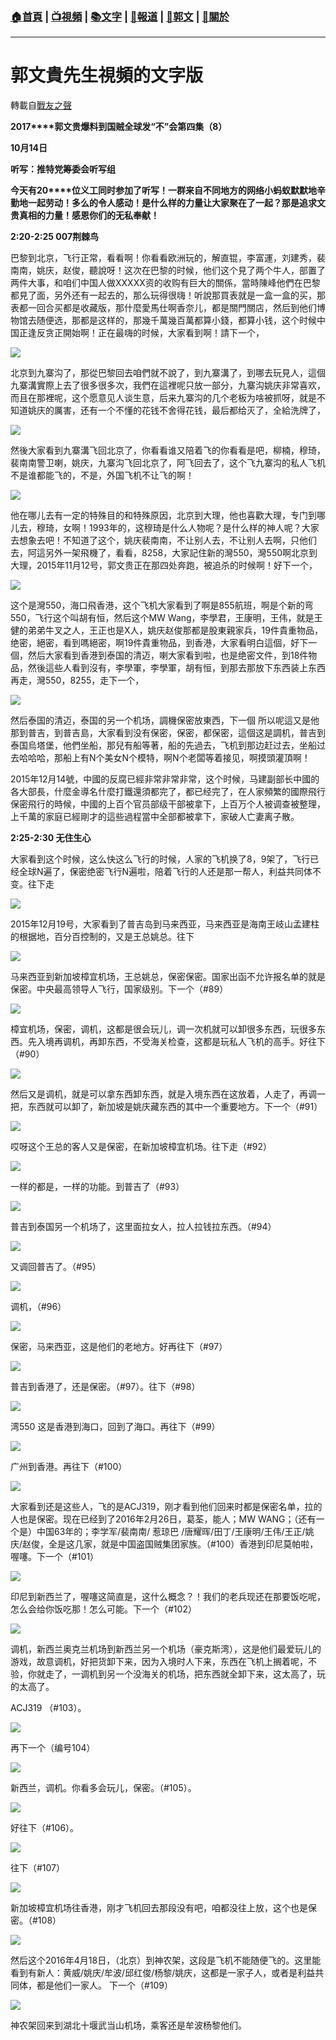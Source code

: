 ###  [:house:首頁](https://github.com/ourhimalayas/home) | [:tv:視頻](https://github.com/ourhimalayas/videos) | [:books:文字](https://github.com/ourhimalayas/txt) | [:newspaper:報道](https://github.com/ourhimalayas/news) | [:eagle:郭文](https://github.com/ourhimalayas/guomedia) | [:pray:關於](https://github.com/ourhimalayas/home/tree/master/about)
---
# 郭文貴先生視頻的文字版
轉載自[戰友之聲](http://littleantvoice.blogspot.com)

**2017****郭文贵爆料到国贼全球发“不”会第四集（8）**

**10****月14****日**







**听写：推特党筹委会听写组**









**今天有20****位义工同时参加了听写！一群来自不同地方的网络小蚂蚁默默地辛勤地一起劳动！多么的令人感动！是什么样的力量让大家聚在了一起？那是追求文贵真相的力量！感恩你们的无私奉献！**





**2:20-2:25 007荆棘鸟**



巴黎到北京，飞行正常，看看啊！你看看欧洲玩的，解直锟，李富運，刘建秀，裴南南，姚庆，赵俊，聽說呀！这次在巴黎的时候，他们这个見了两个牛人，部置了两件大事，和咱们中国人做XXXXX资的收购有巨大的關係，當時陳峰他們在巴黎都見了面，另外还有一起去的，那么玩得很嗨！听說那買表就是一盒一盒的买，那表都一回合买都是收藏版，那什麼愛馬仕啊香奈儿，都是關門關店，然后到他们博物馆去随便选，那都是这样的，那幾千萬幾百萬都算小錢，都算小钱，这个时候中国正逢反贪正開始啊！正在最嗨的时候，大家看到啊！請下一个，

[![](https://2.bp.blogspot.com/-fcNaoCj4TTA/WeLuHqP1U9I/AAAAAAAAA6Q/CKiq-yV4EAgW3DD7dPGCe6VYmsXaXP7VQCLcBGAs/s400/112.PNG)](https://2.bp.blogspot.com/-fcNaoCj4TTA/WeLuHqP1U9I/AAAAAAAAA6Q/CKiq-yV4EAgW3DD7dPGCe6VYmsXaXP7VQCLcBGAs/s1600/112.PNG)

北京到九寨沟了，那從巴黎回去咱們就不說了，到九寨溝了，到哪去玩見人，這個九寨溝實際上去了很多很多次，我們在這裡呢只放一部分，九寨沟姚庆非常喜欢，而且在那裡呢，这个愿意见人谈生意，后来九寨沟的几个老板为啥被抓呀，就是不知道姚庆的厲害，还有一个不懂的花钱不舍得花钱，最后都给灭了，全給洗牌了，



[![](https://3.bp.blogspot.com/-NnECS-Q0yAE/WeLuddAOKbI/AAAAAAAAA6U/M3ne9Ifoh5YkL2rDHi_UP-e-ZFVvZADPQCLcBGAs/s400/113.PNG)](https://3.bp.blogspot.com/-NnECS-Q0yAE/WeLuddAOKbI/AAAAAAAAA6U/M3ne9Ifoh5YkL2rDHi_UP-e-ZFVvZADPQCLcBGAs/s1600/113.PNG)



然後大家看到九寨溝飞回北京了，你看看谁又陪着飞的你看看是吧，柳楠，穆琦，裴南南警卫喇，姚庆，九寨沟飞回北京了，阿飞回去了，这个飞九寨沟的私人飞机不是谁都能飞的，不是，外国飞机不让飞的啊！



[![](https://1.bp.blogspot.com/-80zO-rrVyiI/WeLunbpiM6I/AAAAAAAAA6Y/hzgM3HnGM1Q7xEQVfJOofGWU2BaEuYVtgCLcBGAs/s400/114.PNG)](https://1.bp.blogspot.com/-80zO-rrVyiI/WeLunbpiM6I/AAAAAAAAA6Y/hzgM3HnGM1Q7xEQVfJOofGWU2BaEuYVtgCLcBGAs/s1600/114.PNG)



他在哪儿去有一定的特殊目的和特殊原因，北京到大理，他也喜歡大理，专门到哪儿去，穆琦，女啊！1993年的，这穆琦是什么人物呢？是什么样的神人呢？大家去想象去吧！不知道了这个，姚庆裴南南，不让别人去，不让别人去啊，只他们去，阿這另外一架飛機了，看看，8258，大家記住新的灣550，灣550啊北京到大理，2015年11月12号，郭文贵正在那四处奔跑，被追杀的时候啊！好下一个，



[![](https://4.bp.blogspot.com/-jJz327gKr_g/WeLu76ju8WI/AAAAAAAAA6o/YVNewpjB5e4c8JtuOK1TtGRL4KAHNse8gCLcBGAs/s400/115.PNG)](https://4.bp.blogspot.com/-jJz327gKr_g/WeLu76ju8WI/AAAAAAAAA6o/YVNewpjB5e4c8JtuOK1TtGRL4KAHNse8gCLcBGAs/s1600/115.PNG)





这个是灣550，海口飛香港，这个飞机大家看到了啊是855航班，啊是个新的弯550，飞行这个叫胡有恒，然后这个MW Wang，李學君，王康明，王伟，就是王健的弟弟牛叉之人，王正也是X人，姚庆赵俊那都是股東親家兵，19件貴重物品，绝密，絕密，看到嗎絕密，啊19件貴重物品，到香港，大家看明白這個，好下一個，然后大家看到香港到泰国的清迈，喇大家看到啦，也是绝密文件，到18件物品，然後這些人看到沒有，李學軍，李學軍，胡有恒，到那去那放下东西装上东西再走，灣550，8255，走下一个，



[![](https://1.bp.blogspot.com/-sfWU0G_qVZ0/WeLvPsV_MeI/AAAAAAAAA6s/qiKZCP05bkYY8yempLlEw1hRRyhBs0xwACLcBGAs/s400/116.PNG)](https://1.bp.blogspot.com/-sfWU0G_qVZ0/WeLvPsV_MeI/AAAAAAAAA6s/qiKZCP05bkYY8yempLlEw1hRRyhBs0xwACLcBGAs/s1600/116.PNG)



然后泰国的清迈，泰国的另一个机场，調機保密放東西，下一個 所以呢這又是他那到普吉，到普吉島，大家看到没有保密，保密，都保密，這個这是調机，普吉到泰国烏塔堡，他們坐船，那兒有船等著，船的先過去，飞机到那边赶过去，坐船过去哈哈哈，那船上有N个美女N个模特，啊N个老闆等着接见，啊摸頭灌頂啊！

2015年12月14號，中國的反腐已經非常非常非常，这个时候，马建副部长中國的各大部長，什麼金導名什麼打鐵還須都完了，都已经完了，在人家頻繁的國際飛行保密飛行的時候，中國的上百个官员部级干部被拿下，上百万个人被调查被整理，上千萬的家庭已經剛才的這些過程當中全部都被拿下，家破人亡妻离子散。



**2:25-2:30 无住生心**



大家看到这个时候，这么快这么飞行的时候，人家的飞机换了8，9架了，飞行已经全球N遍了，保密绝密飞行N遍啦，陪着飞行的人还是那一帮人，利益共同体不变。往下走



[![](https://2.bp.blogspot.com/-v1_WbcDTcZg/WeLv6dzQ1uI/AAAAAAAAA68/mY3WOKj90g44ZrfkH-BCCgSrMUAG2tmlACLcBGAs/s400/117.PNG)](https://2.bp.blogspot.com/-v1_WbcDTcZg/WeLv6dzQ1uI/AAAAAAAAA68/mY3WOKj90g44ZrfkH-BCCgSrMUAG2tmlACLcBGAs/s1600/117.PNG)





2015年12月19号，大家看到了普吉岛到马来西亚，马来西亚是海南王岐山孟建柱的根据地，百分百控制的，又是王总姚总。往下



[![](https://4.bp.blogspot.com/-l9FT1-WQGl0/WeLwGt8si6I/AAAAAAAAA7A/uJtRSTUaNpMy4KQO1thGWLHxq-YrdNVVACLcBGAs/s400/118.PNG)](https://4.bp.blogspot.com/-l9FT1-WQGl0/WeLwGt8si6I/AAAAAAAAA7A/uJtRSTUaNpMy4KQO1thGWLHxq-YrdNVVACLcBGAs/s1600/118.PNG)



马来西亚到新加坡樟宜机场，王总姚总，保密保密。国家出函不允许报名单的就是保密。中央最高领导人飞行，国家级别。下一个（#89）



[![](https://2.bp.blogspot.com/-ABpwsV7plNs/WeLwU0DlQlI/AAAAAAAAA7E/zigSk9AeHqYur-_jm6KviM-TvkeU_RQnQCLcBGAs/s400/119.PNG)](https://2.bp.blogspot.com/-ABpwsV7plNs/WeLwU0DlQlI/AAAAAAAAA7E/zigSk9AeHqYur-_jm6KviM-TvkeU_RQnQCLcBGAs/s1600/119.PNG)





樟宜机场，保密，调机，这都是很会玩儿，调一次机就可以卸很多东西，玩很多东西。先入境再调机，再卸东西，不受海关检查，这都是玩私人飞机的高手。好往下（#90）







[![](https://1.bp.blogspot.com/-XjiB3MYU3Q4/WeLwpfvAHhI/AAAAAAAAA7Q/An4fUVfRDckRvzsT-AFNJXo0QV7tcA4RwCLcBGAs/s400/120.PNG)](https://1.bp.blogspot.com/-XjiB3MYU3Q4/WeLwpfvAHhI/AAAAAAAAA7Q/An4fUVfRDckRvzsT-AFNJXo0QV7tcA4RwCLcBGAs/s1600/120.PNG)



然后又是调机，就是可以拿东西卸东西，就是入境东西在这放着，人走了，再调一把，东西就可以卸了，新加坡是姚庆藏东西的其中一个重要地方。下一个（#91）



[![](https://2.bp.blogspot.com/-ba5Ru_KlG8k/WeLw3E38-aI/AAAAAAAAA7U/Y48h1hSgl-0omYF-RxvCf7vRY-RmljfJQCLcBGAs/s400/121.PNG)](https://2.bp.blogspot.com/-ba5Ru_KlG8k/WeLw3E38-aI/AAAAAAAAA7U/Y48h1hSgl-0omYF-RxvCf7vRY-RmljfJQCLcBGAs/s1600/121.PNG)





哎呀这个王总的客人又是保密，在新加坡樟宜机场。往下走（#92）





[![](https://2.bp.blogspot.com/-4z1NHVEbppE/WeLxB4kntMI/AAAAAAAAA7Y/ZcDO59-gOPkmPcih8AsgYivdfL97kUqFQCLcBGAs/s400/122.PNG)](https://2.bp.blogspot.com/-4z1NHVEbppE/WeLxB4kntMI/AAAAAAAAA7Y/ZcDO59-gOPkmPcih8AsgYivdfL97kUqFQCLcBGAs/s1600/122.PNG)



一样的都是，一样的功能。到普吉了（#93）



[![](https://1.bp.blogspot.com/-tOLls5O0fQ0/WeLxOqFQqjI/AAAAAAAAA7g/GxnmpiiocwY2BXZC_Pl5sdK2ReoS419yQCLcBGAs/s400/123.PNG)](https://1.bp.blogspot.com/-tOLls5O0fQ0/WeLxOqFQqjI/AAAAAAAAA7g/GxnmpiiocwY2BXZC_Pl5sdK2ReoS419yQCLcBGAs/s1600/123.PNG)





普吉到泰国另一个机场了，这里面拉女人，拉人拉钱拉东西。（#94）



[![](https://3.bp.blogspot.com/-Fe146I6Yjl0/WeLxY3X__9I/AAAAAAAAA7k/6fZlfIntZL4SGrXXVboWQTE9Ms_n6TahACLcBGAs/s400/124.PNG)](https://3.bp.blogspot.com/-Fe146I6Yjl0/WeLxY3X__9I/AAAAAAAAA7k/6fZlfIntZL4SGrXXVboWQTE9Ms_n6TahACLcBGAs/s1600/124.PNG)



又调回普吉了。（#95）







[![](https://2.bp.blogspot.com/-YFXL-ueTjd8/WeLxju6iuDI/AAAAAAAAA7o/sevXr4_FntM1QUht0K0xXynv01zL8SUjgCLcBGAs/s400/125.PNG)](https://2.bp.blogspot.com/-YFXL-ueTjd8/WeLxju6iuDI/AAAAAAAAA7o/sevXr4_FntM1QUht0K0xXynv01zL8SUjgCLcBGAs/s1600/125.PNG)





调机，（#96）

[![](https://1.bp.blogspot.com/-8wDfTZno-zM/WeLyKxfIlXI/AAAAAAAAA7w/zcOrsdKFvdctTaVgW6U2zW_MUkmPyIaVwCLcBGAs/s400/126.PNG)](https://1.bp.blogspot.com/-8wDfTZno-zM/WeLyKxfIlXI/AAAAAAAAA7w/zcOrsdKFvdctTaVgW6U2zW_MUkmPyIaVwCLcBGAs/s1600/126.PNG)





保密，马来西亚，这是他们的老地方。好再往下（#97）



[![](https://2.bp.blogspot.com/-NDdc_ftM53U/WeLyQ1EMvqI/AAAAAAAAA74/uxbeCsKb6WMJb3I_NOS0L7yyYMtAoicogCLcBGAs/s400/127.PNG)](https://2.bp.blogspot.com/-NDdc_ftM53U/WeLyQ1EMvqI/AAAAAAAAA74/uxbeCsKb6WMJb3I_NOS0L7yyYMtAoicogCLcBGAs/s1600/127.PNG)





普吉到香港了，还是保密。（#97）。往下（#98）



[![](https://4.bp.blogspot.com/-mnEBwCpW0tw/WeLyfX3pZ7I/AAAAAAAAA78/z-FGy44MQnozEKpKdOn7lFhze1wbHK8yACLcBGAs/s400/128.PNG)](https://4.bp.blogspot.com/-mnEBwCpW0tw/WeLyfX3pZ7I/AAAAAAAAA78/z-FGy44MQnozEKpKdOn7lFhze1wbHK8yACLcBGAs/s1600/128.PNG)





湾550 这是香港到海口，回到了海口。再往下（#99）



[![](https://4.bp.blogspot.com/-sHEOaxZE03E/WeLysW6DOgI/AAAAAAAAA8A/K81e_9crgkAjYzkcAMqTH-i62Uo3BjQWgCLcBGAs/s400/129.PNG)](https://4.bp.blogspot.com/-sHEOaxZE03E/WeLysW6DOgI/AAAAAAAAA8A/K81e_9crgkAjYzkcAMqTH-i62Uo3BjQWgCLcBGAs/s1600/129.PNG)





广州到香港。再往下（#100）



[![](https://1.bp.blogspot.com/--gTMje49JPU/WeLy4C8NnOI/AAAAAAAAA8I/JchdrJIWMzEKSag2R7PbPyXYN2q1c9ZhgCLcBGAs/s400/130.PNG)](https://1.bp.blogspot.com/--gTMje49JPU/WeLy4C8NnOI/AAAAAAAAA8I/JchdrJIWMzEKSag2R7PbPyXYN2q1c9ZhgCLcBGAs/s1600/130.PNG)





大家看到还是这些人，飞的是ACJ319，刚才看到他们回来时都是保密名单，拉的人也是保密。现在已经到了2016年2月26日，葛荃，能人；MW WANG；（还有一个是）中国63年的；李学军/裴南南/ 惹琼巴 /唐耀晖/田丁/王康明/王伟/王正/姚庆/赵俊，全是这几家，就是中国盗国贼集团家族。（#100）香港到印尼莫帕啦，喔噻。下一个（#101）



[![](https://1.bp.blogspot.com/-wj_CdHaw0GY/WeLzTMUimEI/AAAAAAAAA8M/FOjzCQ1h-tU7hrp72_vEEmzxAMRrvZbZACLcBGAs/s400/131.PNG)](https://1.bp.blogspot.com/-wj_CdHaw0GY/WeLzTMUimEI/AAAAAAAAA8M/FOjzCQ1h-tU7hrp72_vEEmzxAMRrvZbZACLcBGAs/s1600/131.PNG)





印尼到新西兰了，喔噻这简直是，这什么概念？！我们的老兵现还在那要饭吃呢，怎么会给你饭吃那！怎么可能。下一个（#102）



[![](https://2.bp.blogspot.com/-owA7NeydBpE/WeLzlG0z2GI/AAAAAAAAA8U/Im9VdZ-wFjUxhggsHeQGmSolXxY2dE0FgCLcBGAs/s400/132.PNG)](https://2.bp.blogspot.com/-owA7NeydBpE/WeLzlG0z2GI/AAAAAAAAA8U/Im9VdZ-wFjUxhggsHeQGmSolXxY2dE0FgCLcBGAs/s1600/132.PNG)



调机，新西兰奥克兰机场到新西兰另一个机场（豪克斯湾），这是他们最爱玩儿的游戏，故意调机，好把货卸下来，因为入境时人下来，东西在飞机上搁着呢，不验，你就走了，一调机到另一个没海关的机场，把东西就全卸下来，这太高了，玩的太高了。

ACJ319 （#103）。



[![](https://4.bp.blogspot.com/-HxCJP68vpxA/WeLz0epo83I/AAAAAAAAA8Y/hLdJSw9JQS8PqeqZgB5wLDgoKbnR-GzngCLcBGAs/s400/133.PNG)](https://4.bp.blogspot.com/-HxCJP68vpxA/WeLz0epo83I/AAAAAAAAA8Y/hLdJSw9JQS8PqeqZgB5wLDgoKbnR-GzngCLcBGAs/s1600/133.PNG)





再下一个（编号104）



[![](https://4.bp.blogspot.com/-Q4SmwkzmAFE/WeL0Zjcc9zI/AAAAAAAAA8k/oNNm5NjNTWwF9s07Z2ije4Fl2-6WwXEaACLcBGAs/s400/134.PNG)](https://4.bp.blogspot.com/-Q4SmwkzmAFE/WeL0Zjcc9zI/AAAAAAAAA8k/oNNm5NjNTWwF9s07Z2ije4Fl2-6WwXEaACLcBGAs/s1600/134.PNG)







新西兰，调机。你看多会玩儿，保密。（#105）。



[![](https://4.bp.blogspot.com/-rEjaz8rQVA4/WeL0nri8boI/AAAAAAAAA8o/VnIIrVTYbVYQ4boTMx5mhrRVnGQddUElwCLcBGAs/s400/135.PNG)](https://4.bp.blogspot.com/-rEjaz8rQVA4/WeL0nri8boI/AAAAAAAAA8o/VnIIrVTYbVYQ4boTMx5mhrRVnGQddUElwCLcBGAs/s1600/135.PNG)





好往下（#106）。





[![](https://4.bp.blogspot.com/-YFyj3PrSems/WeL02yxRtrI/AAAAAAAAA8s/tVyURcWUzkocHc7DQapmkQVaSujJxiABQCLcBGAs/s400/136.PNG)](https://4.bp.blogspot.com/-YFyj3PrSems/WeL02yxRtrI/AAAAAAAAA8s/tVyURcWUzkocHc7DQapmkQVaSujJxiABQCLcBGAs/s1600/136.PNG)





往下（#107）



[![](https://1.bp.blogspot.com/-JLUl0CaPEgc/WeL1FiDVjBI/AAAAAAAAA80/3CW-gabWr2E_aas9ubaaKlGtFdWX0boywCLcBGAs/s400/137.PNG)](https://1.bp.blogspot.com/-JLUl0CaPEgc/WeL1FiDVjBI/AAAAAAAAA80/3CW-gabWr2E_aas9ubaaKlGtFdWX0boywCLcBGAs/s1600/137.PNG)



新加坡樟宜机场往香港，刚才飞机回去那段没有吧，咱都没往上放，这个也是保密。（#108）





[![](https://3.bp.blogspot.com/-FiksasqeyC8/WeL3_CkR5UI/AAAAAAAAA9E/JeqhWBaS0c8gkFGTBdu_tpccn8r1QUSvwCEwYBhgL/s400/138.PNG)](https://3.bp.blogspot.com/-FiksasqeyC8/WeL3_CkR5UI/AAAAAAAAA9E/JeqhWBaS0c8gkFGTBdu_tpccn8r1QUSvwCEwYBhgL/s1600/138.PNG)





然后这个2016年4月18日，（北京）到神农架，这段是飞机不能随便飞的。这里能看到有新人：黄威/姚庆/牟波/邱红俊/杨黎/姚庆，这都是一家子人，或者是利益共同体，都是他们一家人。 下一个（#109）





[![](https://1.bp.blogspot.com/-HpAa_yaobXw/WeL4RLlVyuI/AAAAAAAAA9M/FSx2pxOjhtU1tv05fhh8OT0aOD37kVkBACLcBGAs/s400/139.PNG)](https://1.bp.blogspot.com/-HpAa_yaobXw/WeL4RLlVyuI/AAAAAAAAA9M/FSx2pxOjhtU1tv05fhh8OT0aOD37kVkBACLcBGAs/s1600/139.PNG)





神农架回来到湖北十堰武当山机场，乘客还是牟波杨黎他们。









<u></u><sub></sub><sup></sup><strike></strike>
